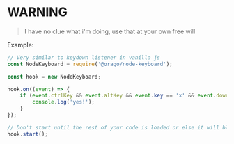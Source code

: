 # WARNING

> I have no clue what i'm doing, use that at your own free will

Example:
```js
// Very similar to keydown listener in vanilla js
const NodeKeyboard = require('@orago/node-keyboard');

const hook = new NodeKeyboard;

hook.on((event) => {
	if (event.ctrlKey && event.altKey && event.key == 'x' && event.down){
		console.log('yes!');
	}
});

// Don't start until the rest of your code is loaded or else it will block the main thread
hook.start();
```